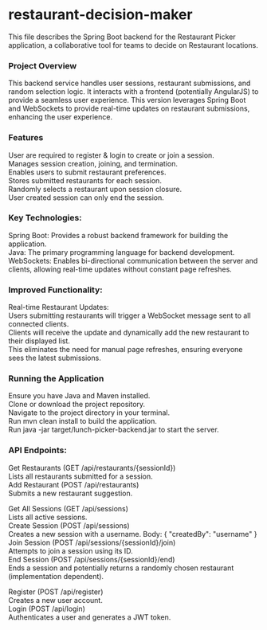 # restaurant-decision-maker
This file describes the Spring Boot backend for the Restaurant Picker application, a collaborative tool for teams to decide on Restaurant locations.  

### Project Overview  
This backend service handles user sessions, restaurant submissions, and random selection logic. It interacts with a frontend (potentially AngularJS) to provide a seamless user experience.
This version leverages Spring Boot and WebSockets to provide real-time updates on restaurant submissions, enhancing the user experience.

### Features  
User are required to register & login to create or join a session.  
Manages session creation, joining, and termination.  
Enables users to submit restaurant preferences.  
Stores submitted restaurants for each session.  
Randomly selects a restaurant upon session closure.  
User created session can only end the session.  

### Key Technologies:  
Spring Boot: Provides a robust backend framework for building the application.  
Java: The primary programming language for backend development.  
WebSockets: Enables bi-directional communication between the server and clients, allowing real-time updates without constant page refreshes.  

### Improved Functionality:  
Real-time Restaurant Updates:  
Users submitting restaurants will trigger a WebSocket message sent to all connected clients.  
Clients will receive the update and dynamically add the new restaurant to their displayed list.  
This eliminates the need for manual page refreshes, ensuring everyone sees the latest submissions.  

### Running the Application  
Ensure you have Java and Maven installed.  
Clone or download the project repository.  
Navigate to the project directory in your terminal.  
Run mvn clean install to build the application.  
Run java -jar target/lunch-picker-backend.jar to start the server.  

### API Endpoints:  

Get Restaurants (GET /api/restaurants/{sessionId})  
Lists all restaurants submitted for a session.  
Add Restaurant (POST /api/restaurants)  
Submits a new restaurant suggestion.  

Get All Sessions (GET /api/sessions)  
Lists all active sessions.  
Create Session (POST /api/sessions)  
Creates a new session with a username. Body: { "createdBy": "username" }  
Join Session (POST /api/sessions/{sessionId}/join)  
Attempts to join a session using its ID.  
End Session (POST /api/sessions/{sessionId}/end)  
Ends a session and potentially returns a randomly chosen restaurant (implementation dependent).  

Register (POST /api/register)  
Creates a new user account.  
Login (POST /api/login)  
Authenticates a user and generates a JWT token.  



